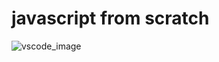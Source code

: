 # javascript from scratch

![vscode_image](https://github.com/user-attachments/assets/bb9abd7e-b1bd-4597-b617-1352afcd8073)
